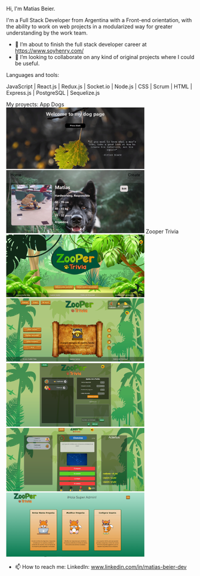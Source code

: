 Hi, I'm Matias Beier.

I'm a Full Stack Developer from Argentina with a Front-end orientation, with the ability to work on web projects in a modularized way for greater understanding by the work team.

- 🌱 I’m about to finish the full stack developer career at https://www.soyhenry.com/
- 👯 I’m looking to collaborate on any kind of original projects where I could be useful.

Languages and tools:

JavaScript | React.js | Redux.js | Socket.io | Node.js | CSS | Scrum | HTML | Express.js | PostgreSQL | Sequelize.js

My proyects:
App Dogs
<br/>
<a href="https://github.com/matiasbeier/PI-Dogs" ><img  width="370px" src="assets\277996716_5320950171282891_4662641186401601946_n.jpg"></a>
<a href="https://github.com/matiasbeier/PI-Dogs" ><img  width="370px" src="assets\dogsfoto.png"></a>
Zooper Trivia
<br/>
<a href="https://github.com/matiasbeier/zooper-trivia" ><img  width="370px" src="assets\juego.png"></a>
<a href="https://github.com/matiasbeier/zooper-trivia" ><img  width="370px" src="assets\juego2.png"></a>
<a href="https://github.com/matiasbeier/zooper-trivia" ><img  width="370px" src="assets\juego3.png"></a>
<a href="https://github.com/matiasbeier/zooper-trivia" ><img  width="370px" src="assets\juego4.png"></a>
<a href="https://github.com/matiasbeier/zooper-trivia" ><img  width="370px" src="assets\juego5.png"></a>

- 📫 How to reach me: LinkedIn: www.linkedin.com/in/matias-beier-dev
